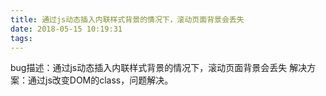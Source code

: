 ```yaml
---
title: 通过js动态插入内联样式背景的情况下，滚动页面背景会丢失
date: 2018-05-15 10:19:31
tags:
---
```

bug描述：通过js动态插入内联样式背景的情况下，滚动页面背景会丢失
解决方案：通过js改变DOM的class，问题解决。